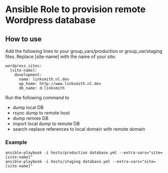 # Ansible Role to provision remote Wordpress database

## How to use ##
Add the following lines to your group_vars/production or group_var/staging files. 
Replace [site-name] with the name of your site.


```
wordpress_sites:
  [site-name]:
    development:
      name: linksmith.nl.dev
      wp_home: http://www.linksmith.nl.dev
      db_name: d-linksmith

```

Run the following command to 

* dump local DB
* rsync dump to remote host
* dump remote DB
* import local dump to remote DB
* search-replace references to local domain with remote domain


### Example

 ```
ansible-playbook -i hosts/production database.yml --extra-vars="site=[site-name]"
ansible-playbook -i hosts/staging database.yml --extra-vars="site=[site-name]"
 ```
 